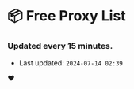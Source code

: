 # :package: Free Proxy List
### Updated every 15 minutes.

- Last updated: `2024-07-14 02:39`

:heart:
